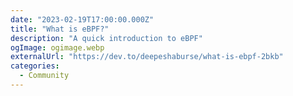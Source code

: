 ```yaml
---
date: "2023-02-19T17:00:00.000Z"
title: "What is eBPF?"
description: "A quick introduction to eBPF"
ogImage: ogimage.webp
externalUrl: "https://dev.to/deepeshaburse/what-is-ebpf-2bkb"
categories:
  - Community
---
```

